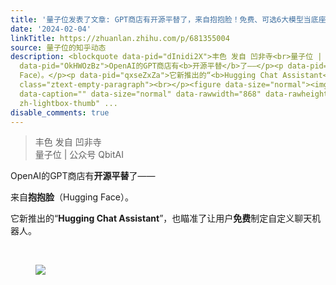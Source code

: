 ```yaml
---
title: '量子位发表了文章: GPT商店有开源平替了，来自抱抱脸！免费、可选6大模型当底座，网友火速实测：效果出奇好'
date: '2024-02-04'
linkTitle: https://zhuanlan.zhihu.com/p/681355004
source: 量子位的知乎动态
description: <blockquote data-pid="dInidi2X">丰色 发自 凹非寺<br>量子位 | 公众号 QbitAI</blockquote><p
  data-pid="OkHWOzBz">OpenAI的GPT商店有<b>开源平替</b>了——</p><p data-pid="oDg8Kb4B">来自<b>抱抱脸</b>（Hugging
  Face）。</p><p data-pid="qxseZxZa">它新推出的“<b>Hugging Chat Assistant</b>”，也瞄准了让用户<b>免费</b>制定自定义聊天机器人。</p><p
  class="ztext-empty-paragraph"><br></p><figure data-size="normal"><img src="https://pic3.zhimg.com/v2-87fce3d9e280b87a77d7c3dd8e82569e_1440w.jpg"
  data-caption="" data-size="normal" data-rawwidth="868" data-rawheight="1300" class="origin_image
  zh-lightbox-thumb" ...
disable_comments: true
---
```

<blockquote data-pid="dInidi2X">丰色 发自 凹非寺<br>量子位 | 公众号 QbitAI</blockquote><p data-pid="OkHWOzBz">OpenAI的GPT商店有<b>开源平替</b>了——</p><p data-pid="oDg8Kb4B">来自<b>抱抱脸</b>（Hugging Face）。</p><p data-pid="qxseZxZa">它新推出的“<b>Hugging Chat Assistant</b>”，也瞄准了让用户<b>免费</b>制定自定义聊天机器人。</p><p class="ztext-empty-paragraph"><br></p><figure data-size="normal"><img src="https://pic3.zhimg.com/v2-87fce3d9e280b87a77d7c3dd8e82569e_1440w.jpg" data-caption="" data-size="normal" data-rawwidth="868" data-rawheight="1300" class="origin_image zh-lightbox-thumb" ...